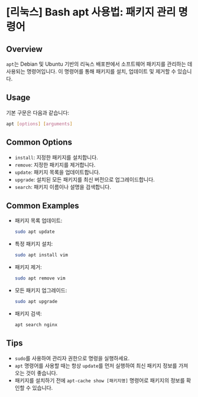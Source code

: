 # [리눅스] Bash apt 사용법: 패키지 관리 명령어

## Overview
`apt`는 Debian 및 Ubuntu 기반의 리눅스 배포판에서 소프트웨어 패키지를 관리하는 데 사용되는 명령어입니다. 이 명령어를 통해 패키지를 설치, 업데이트 및 제거할 수 있습니다.

## Usage
기본 구문은 다음과 같습니다:

```bash
apt [options] [arguments]
```

## Common Options
- `install`: 지정한 패키지를 설치합니다.
- `remove`: 지정한 패키지를 제거합니다.
- `update`: 패키지 목록을 업데이트합니다.
- `upgrade`: 설치된 모든 패키지를 최신 버전으로 업그레이드합니다.
- `search`: 패키지 이름이나 설명을 검색합니다.

## Common Examples
- 패키지 목록 업데이트:
  ```bash
  sudo apt update
  ```
  
- 특정 패키지 설치:
  ```bash
  sudo apt install vim
  ```

- 패키지 제거:
  ```bash
  sudo apt remove vim
  ```

- 모든 패키지 업그레이드:
  ```bash
  sudo apt upgrade
  ```

- 패키지 검색:
  ```bash
  apt search nginx
  ```

## Tips
- `sudo`를 사용하여 관리자 권한으로 명령을 실행하세요.
- `apt` 명령어를 사용할 때는 항상 `update`를 먼저 실행하여 최신 패키지 정보를 가져오는 것이 좋습니다.
- 패키지를 설치하기 전에 `apt-cache show [패키지명]` 명령어로 패키지의 정보를 확인할 수 있습니다.